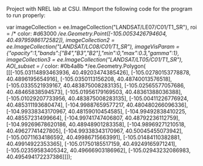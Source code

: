 Project with NREL lab at CSU. 
IMmport the following code for the program to run properly:

var imageCollection = ee.ImageCollection("LANDSAT/LE07/C01/T1_SR"),
    roi = /* color: #d63000 */ee.Geometry.Point([-105.0053426794604, 40.49795986172582]),
    imageCollection2 = ee.ImageCollection("LANDSAT/LC08/C01/T1_SR"),
    imageVisParam = {"opacity":1,"bands":["B4","B3","B2"],"min":0,"max":0.3,"gamma":1},
    imageCollection3 = ee.ImageCollection("LANDSAT/LT05/C01/T1_SR"),
    AOI_subset = /* color: #0b4a8b */ee.Geometry.Polygon(
        [[[-105.03114893463936, 40.49203474385426],
          [-105.02780153778878, 40.4896195654916],
          [-105.0350113156208, 40.48740013576518],
          [-105.0335521939167, 40.483875008283135],
          [-105.02565577057686, 40.48465838594573],
          [-105.01956179169503, 40.48361388036388],
          [-105.01029207733956, 40.483875008283135],
          [-105.00411226776924, 40.485311193680474],
          [-104.99887659577217, 40.480480266096336],
          [-104.99338343170967, 40.48159010454585],
          [-104.99492838410225, 40.48557231499664],
          [-104.99741747406807, 40.48792236112759],
          [-104.99269678620186, 40.48948901283358],
          [-104.98969271210518, 40.49627741427805],
          [-104.99338343170967, 40.50045455073942],
          [-105.00711634186592, 40.49986715663991],
          [-105.01484110382881, 40.49914922353365],
          [-105.01750185517159, 40.49249165971241],
          [-105.02359583405342, 40.49666903186962],
          [-105.02943232086983, 40.495494172237386]]]);
